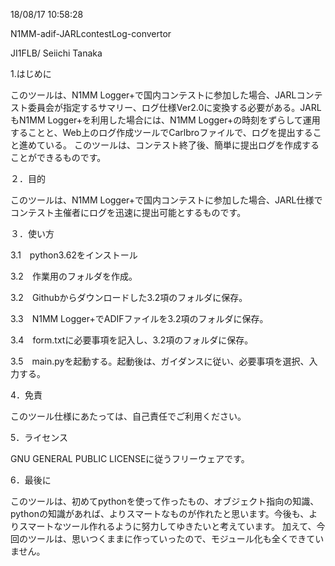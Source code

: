 18/08/17 10:58:28

N1MM-adif-JARLcontestLog-convertor

JI1FLB/ Seiichi Tanaka

1.はじめに

このツールは、N1MM Logger+で国内コンテストに参加した場合、JARLコンテスト委員会が指定するサマリー、ログ仕様Ver2.0に変換する必要がある。JARLもN1MM Logger+を利用した場合には、N1MM Logger+の時刻をずらして運用することと、Web上のログ作成ツールでCarlbroファイルで、ログを提出すること進めている。
このツールは、コンテスト終了後、簡単に提出ログを作成することができるものです。


２．目的

このツールは、N1MM Logger+で国内コンテストに参加した場合、JARL仕様でコンテスト主催者にログを迅速に提出可能とするものです。


３．使い方

3.1　python3.62をインストール


3.2　作業用のフォルダを作成。


3.2　Githubからダウンロードした3.2項のフォルダに保存。


3.3　N1MM Logger+でADIFファイルを3.2項のフォルダに保存。


3.4　form.txtに必要事項を記入し、3.2項のフォルダに保存。


3.5　main.pyを起動する。起動後は、ガイダンスに従い、必要事項を選択、入力する。




4．免責

このツール仕様にあたっては、自己責任でご利用ください。


5．ライセンス

GNU GENERAL PUBLIC LICENSEに従うフリーウェアです。


6．最後に

このツールは、初めてpythonを使って作ったもの、オブジェクト指向の知識、pythonの知識があれば、よりスマートなものが作れたと思います。今後も、よりスマートなツール作れるように努力してゆきたいと考えています。
加えて、今回のツールは、思いつくままに作っていったので、モジュール化も全くできていません。

